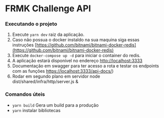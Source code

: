 # FRMK Challenge API

### Executando o projeto

  1. Execute ```yarn dev``` raiz da aplicação.
  2. Caso não possua o docker instaldo na sua maquina siga essas instruções [https://github.com/bitnami/bitnami-docker-redis](https://github.com/bitnami/bitnami-docker-redis) 
  1. Execute ```docker-compose up -d``` para iniciar o container do redis. 
  3. A aplicação estará disponível no endereço [http://localhost:3333](http://localhost:3333)
  4. Documentação em swagger para ter acesso a rota e testar os endpoints com as funções [https://localhost:3333/api-docs/](https://localhost:3333/api-docs/))
  5. Rodar em segundo plano em servidor node dist/shared/infra/http/server.js &


### Comandos úteis
  - `yarn build` Gera um build para a produção
  - `yarn` instalar bibliotecas
  
